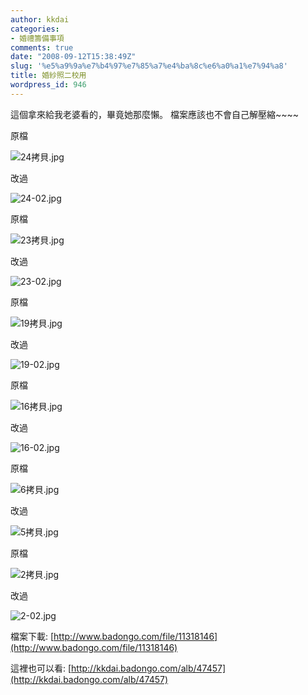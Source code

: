 ```yaml
---
author: kkdai
categories:
- 婚禮籌備事項
comments: true
date: "2008-09-12T15:38:49Z"
slug: '%e5%a9%9a%e7%b4%97%e7%85%a7%e4%ba%8c%e6%a0%a1%e7%94%a8'
title: 婚紗照二校用
wordpress_id: 946
---
```


這個拿來給我老婆看的，畢竟她那麼懶。 檔案應該也不會自己解壓縮~~~~


<!--more-->
  

原檔

 

![24拷貝.jpg](http://farm4.static.flickr.com/3238/2850533526_25832343fb.jpg)

 

改過[](http://www.flickr.com/photos/27643002@N00/2850533526/)

 

![24-02.jpg](http://farm4.static.flickr.com/3076/2849701455_b95b0cf417.jpg)

 

 

 

 

 

 

原檔

 

![23拷貝.jpg](http://farm4.static.flickr.com/3112/2849701217_a8a6d32e24.jpg)

 

改過

 

![23-02.jpg](http://farm4.static.flickr.com/3072/2849700727_b50fcae52e.jpg)

 

 

 

原檔

 

![19拷貝.jpg](http://farm4.static.flickr.com/3184/2849700519_df2e587060.jpg)

 

改過

 

![19-02.jpg](http://farm4.static.flickr.com/3277/2849700169_cb50202210.jpg)

 

 

原檔

 

![16拷貝.jpg](http://farm4.static.flickr.com/3073/2849699489_5879b6249f.jpg)

 

改過

 

![16-02.jpg](http://farm4.static.flickr.com/3158/2849699243_9e106da8f1.jpg)

 

 

 

 

原檔

 

![6拷貝.jpg](http://farm4.static.flickr.com/3177/2850530570_4c58950f1c.jpg)

 

改過

 

![5拷貝.jpg](http://farm4.static.flickr.com/3091/2849698705_b343dc15b0.jpg)

 

 

 

 

原檔

 

![2拷貝.jpg](http://farm4.static.flickr.com/3008/2849698551_d7a96ba560.jpg)

 

改過

 

![2-02.jpg](http://farm4.static.flickr.com/3233/2850530040_94c6f092da.jpg)

 

 

 

 

檔案下載: [http://www.badongo.com/file/11318146](http://www.badongo.com/file/11318146)

 

這裡也可以看: [http://kkdai.badongo.com/alb/47457](http://kkdai.badongo.com/alb/47457)
